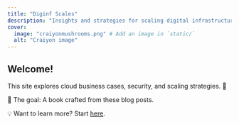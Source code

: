 ```yaml
---
title: "Diginf Scales"
description: "Insights and strategies for scaling digital infrastructure."
cover:
  image: "craiyonmushrooms.png" # Add an image in `static/`
  alt: "Craiyon image"
---
```


## Welcome!
This site explores cloud business cases, security, and scaling strategies. 🚀  

📖 The goal: A book crafted from these blog posts.

💡 Want to learn more? Start [here](/posts/).
